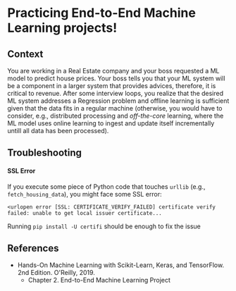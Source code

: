 # Practicing End-to-End Machine Learning projects!

## Context
You are working in a Real Estate company and your boss requested a ML model
to predict house prices.
Your boss tells you that your ML system will be a component in a larger system
that provides advices, therefore, it is critical to revenue.
After some interview loops, you realize that the desired ML system addresses a Regression
problem and offline learning is sufficient given that the data fits in a regular machine
(otherwise, you would have to consider, e.g., distributed processing and _off-the-core_ learning,
where the ML model uses online learning to ingest and update itself incrementally untill all data
has been processed).

## Troubleshooting

#### SSL Error
If you execute some piece of Python code that touches `urllib` (e.g., `fetch_housing_data`),
you might face some SSL error:

```
<urlopen error [SSL: CERTIFICATE_VERIFY_FAILED] certificate verify failed: unable to get local issuer certificate...
```

Running `pip install -U certifi` should be enough to fix the issue

## References
* Hands-On Machine Learning with Scikit-Learn, Keras, and TensorFlow. 2nd Edition. O'Reilly, 2019.
  * Chapter 2. End-to-End Machine Learning Project